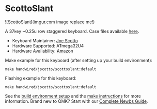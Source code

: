 # ScottoSlant

![ScottoSlant](imgur.com image replace me!)

A 37key ~0.25u row staggered keyboard. Case files available [here](https://github.com/joe-scotto/keyboards.git).

-   Keyboard Maintainer: [Joe Scotto](https://github.com/joe-scotto)
-   Hardware Supported: ATmega32U4
-   Hardware Availability: [Amazon](https://amazon.com)

Make example for this keyboard (after setting up your build environment):

    make handwired/jscotto/scottoslant:default

Flashing example for this keyboard:

    make handwired/jscotto/scottoslant:default

See the [build environment setup](https://docs.qmk.fm/#/getting_started_build_tools) and the [make instructions](https://docs.qmk.fm/#/getting_started_make_guide) for more information. Brand new to QMK? Start with our [Complete Newbs Guide](https://docs.qmk.fm/#/newbs).

